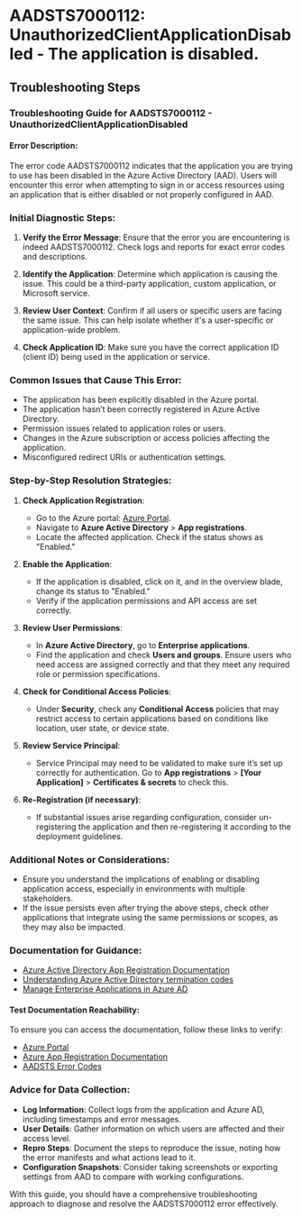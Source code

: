 
# AADSTS7000112: UnauthorizedClientApplicationDisabled - The application is disabled.


## Troubleshooting Steps
### Troubleshooting Guide for AADSTS7000112 - UnauthorizedClientApplicationDisabled

#### Error Description:
The error code AADSTS7000112 indicates that the application you are trying to use has been disabled in the Azure Active Directory (AAD). Users will encounter this error when attempting to sign in or access resources using an application that is either disabled or not properly configured in AAD.

### Initial Diagnostic Steps:

1. **Verify the Error Message**: Ensure that the error you are encountering is indeed AADSTS7000112. Check logs and reports for exact error codes and descriptions.
   
2. **Identify the Application**: Determine which application is causing the issue. This could be a third-party application, custom application, or Microsoft service.

3. **Review User Context**: Confirm if all users or specific users are facing the same issue. This can help isolate whether it's a user-specific or application-wide problem.

4. **Check Application ID**: Make sure you have the correct application ID (client ID) being used in the application or service.

### Common Issues that Cause This Error:

- The application has been explicitly disabled in the Azure portal.
- The application hasn’t been correctly registered in Azure Active Directory.
- Permission issues related to application roles or users.
- Changes in the Azure subscription or access policies affecting the application.
- Misconfigured redirect URIs or authentication settings.

### Step-by-Step Resolution Strategies:

1. **Check Application Registration**:
   - Go to the Azure portal: [Azure Portal](https://portal.azure.com).
   - Navigate to **Azure Active Directory** > **App registrations**.
   - Locate the affected application. Check if the status shows as "Enabled."

2. **Enable the Application**:
   - If the application is disabled, click on it, and in the overview blade, change its status to "Enabled."
   - Verify if the application permissions and API access are set correctly.

3. **Review User Permissions**:
   - In **Azure Active Directory**, go to **Enterprise applications**.
   - Find the application and check **Users and groups**. Ensure users who need access are assigned correctly and that they meet any required role or permission specifications.

4. **Check for Conditional Access Policies**:
   - Under **Security**, check any **Conditional Access** policies that may restrict access to certain applications based on conditions like location, user state, or device state.

5. **Review Service Principal**:
   - Service Principal may need to be validated to make sure it’s set up correctly for authentication. Go to **App registrations** > **[Your Application]** > **Certificates & secrets** to check this.

6. **Re-Registration (if necessary)**:
   - If substantial issues arise regarding configuration, consider un-registering the application and then re-registering it according to the deployment guidelines.

### Additional Notes or Considerations:

- Ensure you understand the implications of enabling or disabling application access, especially in environments with multiple stakeholders.
- If the issue persists even after trying the above steps, check other applications that integrate using the same permissions or scopes, as they may also be impacted.

### Documentation for Guidance:

- [Azure Active Directory App Registration Documentation](https://docs.microsoft.com/en-us/azure/active-directory/develop/quickstart-register-app)
- [Understanding Azure Active Directory termination codes](https://docs.microsoft.com/en-us/azure/active-directory/develop/reference-aadsts-error-codes)
- [Manage Enterprise Applications in Azure AD](https://docs.microsoft.com/en-us/azure/active-directory/unified-management/enterprise-applications-how-to-manage)

#### Test Documentation Reachability:
To ensure you can access the documentation, follow these links to verify:

- [Azure Portal](https://portal.azure.com)
- [Azure App Registration Documentation](https://docs.microsoft.com/en-us/azure/active-directory/develop/quickstart-register-app)
- [AADSTS Error Codes](https://docs.microsoft.com/en-us/azure/active-directory/develop/reference-aadsts-error-codes)

### Advice for Data Collection:

- **Log Information**: Collect logs from the application and Azure AD, including timestamps and error messages.
- **User Details**: Gather information on which users are affected and their access level.
- **Repro Steps**: Document the steps to reproduce the issue, noting how the error manifests and what actions lead to it.
- **Configuration Snapshots**: Consider taking screenshots or exporting settings from AAD to compare with working configurations.

With this guide, you should have a comprehensive troubleshooting approach to diagnose and resolve the AADSTS7000112 error effectively.